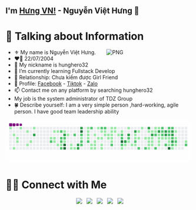 ## I'm [Hưng VN!](https://www.facebook.com/hunghero2207) - Nguyễn Việt Hưng 👋
# 📰 Talking about Information
<img align="right" width=230px alt="PNG" src="https://i.imgur.com/fD0fbl9.png" />

-   ⚜️ My name is Nguyễn Việt Hưng.
-   ❤️‍🔥 22/07/2004
-   💬 My nickname is hunghero32
-   🌱 I’m currently learning Fullstack Develop 
-   💓 Relationship: Chưa kiếm được Girl Friend
-   🍁 Profile: [Facebook](https://www.facebook.com/hunghero2207) - [Tiktok](https://www.tiktok.com/@hunghero32) - [Zalo](https://zalo.me/hunghero32)
-   📫 Contact me on any platform by searching hunghero32
-   My job is the system administrator of TDZ Group
-   🍀 Describe yourself: I am a very simple person ,hard-working, agile person. I have good team leadership ability
<img src="https://raw.githubusercontent.com/Platane/snk/output/github-contribution-grid-snake.gif">


# 🤝🏻 Connect with Me
<p align="center">
&nbsp; <a href="https://www.instagram.com/hunghero32" target="_blank" rel="noopener noreferrer"><img src="https://img.icons8.com/plasticine/100/000000/instagram-new.png" width="100" /></a>    
&nbsp; <a href="https://github.com/hunghero32" target="_blank" rel="noopener noreferrer"><img src="https://img.icons8.com/plasticine/100/000000/github.png" width="100" /></a>
&nbsp; <a href="https://www.facebook.com/hunghero32" target="_blank" rel="noopener noreferrer"><img src="https://img.icons8.com/plasticine/100/000000/facebook.png"  width="100" /></a>
&nbsp; <a href="mailto:hung87800@gmail.com" target="_blank" rel="noopener noreferrer"><img src="https://img.icons8.com/plasticine/100/000000/gmail.png"  width="100" /></a>
&nbsp; <a href="tel:0375343852" target="_blank" rel="noopener noreferrer"><img src="https://img.icons8.com/plasticine/100/000000/phone.png"  width="100" /></a>
  
</p>
<br>

